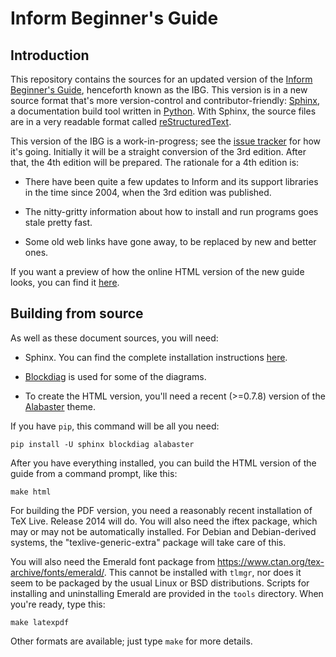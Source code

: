 Inform Beginner's Guide
=======================

Introduction
------------

This repository contains the sources for an updated version of the
[Inform Beginner's Guide](http://www.firthworks.com/roger/IBG.html),
henceforth known as the IBG.  This version is in a new source format that's
more version-control and contributor-friendly:
[Sphinx](http://sphinx-doc.org), a documentation build tool written in
[Python](http://python.org).  With Sphinx, the source files are in a very
readable format called
[reStructuredText](https://en.wikipedia.org/wiki/ReStructuredText).

This version of the IBG is a work-in-progress; see the
[issue tracker](https://github.com/i6/ibg/issues) for how it's going.
Initially it will be a straight conversion of the 3rd edition.  After that,
the 4th edition will be prepared.  The rationale for a 4th edition is:

* There have been quite a few updates to Inform and its support libraries
  in the time since 2004, when the 3rd edition was published.

* The nitty-gritty information about how to install and run programs goes
  stale pretty fast.

* Some old web links have gone away, to be replaced by new and better
  ones.

If you want a preview of how the online HTML version of the new guide
looks, you can find it [here](http://inform-beginners-guide.readthedocs.org).

Building from source
--------------------

As well as these document sources, you will need:

* Sphinx.  You can find the complete installation instructions
  [here](http://www.sphinx-doc.org/en/stable/install.html).

* [Blockdiag](https://pypi.python.org/pypi/blockdiag) is used for some of
  the diagrams.

* To create the HTML version, you'll need a recent (>=0.7.8) version of the
  [Alabaster](https://pypi.python.org/pypi/alabaster) theme.

If you have `pip`, this command will be all you need:

    pip install -U sphinx blockdiag alabaster

After you have everything installed, you can build the HTML version of the
guide from a command prompt, like this:

	make html

For building the PDF version, you need a reasonably recent installation 
of TeX Live.  Release 2014 will do.  You will also need the iftex 
package, which may or may not be automatically installed.  For Debian 
and Debian-derived systems, the "texlive-generic-extra" package will 
take care of this.

You will also need the Emerald font package from 
https://www.ctan.org/tex-archive/fonts/emerald/.  This cannot be 
installed with `tlmgr`, nor does it seem to be packaged by the usual 
Linux or BSD distributions.  Scripts for installing and uninstalling 
Emerald are provided in the `tools` directory.  When you're ready, type 
this:

	make latexpdf

Other formats are available; just type `make` for more details.
